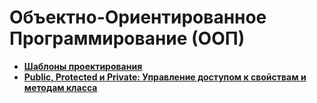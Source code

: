 Объектно-Ориентированное Программирование (ООП)
===============================================
* **[Шаблоны проектирования](http://designpatternsphp.readthedocs.io/ru/latest/README.html)**
* **[Public, Protected и Private: Управление доступом к свойствам и методам класса](https://github.com/uran1980/web-dev-blog/blob/master/OOP%20-%20ObjectOrientedProgramming/public-protected-privat.md)**

